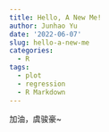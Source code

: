 ```yaml
---
title: Hello, A New Me!
author: Junhao Yu
date: '2022-06-07'
slug: hello-a-new-me
categories:
  - R
tags:
  - plot
  - regression
  - R Markdown
---
```


加油，虞骏豪~
